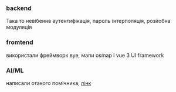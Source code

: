### backend
Така то невібеннв аутентифікація, пароль інтерполяція, розйобна модуляція

### fromtend
використали фреймворк вуе, мапи osmap і vue 3 UI framework

### AI/ML
написали отакого помічника, [лінк]()
